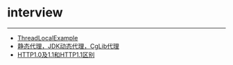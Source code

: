 # interview
-----------------
+ [ThreadLocalExample](https://github.com/jikwjjw/interview/blob/master/ThreadLocalExample.class)
+ [静态代理，JDK动态代理，CgLib代理](https://github.com/jikwjjw/interview/tree/master/%E4%BB%A3%E7%90%86)
+ [HTTP1.0及1.1和HTTP1.1区别](https://github.com/jikwjjw/interview/blob/master/HTTP1.0%E5%8F%8A1.1%E5%92%8CHTTP1.1%E5%8C%BA%E5%88%AB.md)
